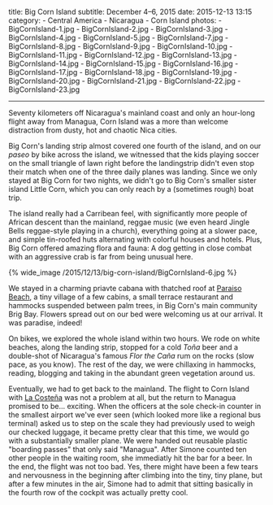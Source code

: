 title: Big Corn Island
subtitle: December 4–6, 2015
date: 2015-12-13 13:15
category:
	- Central America
	- Nicaragua
	- Corn Island
photos:
	- BigCornIsland-1.jpg
	- BigCornIsland-2.jpg
	- BigCornIsland-3.jpg
	- BigCornIsland-4.jpg
	- BigCornIsland-5.jpg
	- BigCornIsland-7.jpg
	- BigCornIsland-8.jpg
	- BigCornIsland-9.jpg
	- BigCornIsland-10.jpg
	- BigCornIsland-11.jpg
	- BigCornIsland-12.jpg
	- BigCornIsland-13.jpg
	- BigCornIsland-14.jpg
	- BigCornIsland-15.jpg
	- BigCornIsland-16.jpg
	- BigCornIsland-17.jpg
	- BigCornIsland-18.jpg
	- BigCornIsland-19.jpg
	- BigCornIsland-20.jpg
	- BigCornIsland-21.jpg
	- BigCornIsland-22.jpg
	- BigCornIsland-23.jpg

---

Seventy kilometers off Nicaragua's mainland coast and only an hour-long flight away from Managua, Corn Island was a more than welcome distraction from dusty, hot and chaotic Nica cities.

Big Corn's landing strip almost covered one fourth of the island, and on our *paseo* by bike across the island, we witnessed that the kids playing soccer on the small triangle of lawn right before the landingstrip didn't even stop their match when one of the three daily planes was landing. Since we only stayed at Big Corn for two nights, we didn't go to Big Corn's smaller sister island Little Corn, which you can only reach by a (sometimes rough) boat trip.  

The island really had a Carribean feel, with significantly more people of African descent than the mainland, reggae music (we even heard Jingle Bells reggae-style playing in a church), everything going at a slower pace, and simple tin-roofed huts alternating with colorful houses and hotels. Plus, Big Corn offered amazing flora and fauna: A dog getting in close combat with an aggressive crab is far from being unusual here.

{% wide_image /2015/12/13/big-corn-island/BigCornIsland-6.jpg %}

We stayed in a charming priavte cabana with thatched roof at [Paraiso Beach](http://www.paraisoclub.com/), a tiny village of a few cabins, a small terrace restaurant and hammocks suspended between palm trees, in Big Corn's main community Brig Bay. Flowers spread out on our bed were welcoming us at our arrival. It was paradise, indeed!

On bikes, we explored the whole island within two hours. We rode on white beaches, along the landing strip, stopped for a cold *Toña* beer and a double-shot of Nicaragua's famous *Flor the Caña* rum on the rocks (slow pace, as you know). The rest of the day, we were chillaxing in hammocks, reading, blogging and taking in the abundant green vegetation around us.

Eventually, we had to get back to the mainland. The flight to Corn Island with [La Costeña](http://www.lacostena.com.ni) was not a problem at all, but the return to Managua promised to be... exciting. When the officers at the sole check-in counter in the smallest airport we've ever seen (which looked more like a regional bus terminal) asked us to step on the scale they had previously used to weigh our checked luggage, it became pretty clear that this time, we would go with a substantially smaller plane. We were handed out reusable plastic "boarding passes" that only said "Managua". After Simone counted ten other people in the waiting room, she immediatly hit the bar for a beer. In the end, the flight was not too bad. Yes, there might have been a few tears and nervousness in the beginning after climbing into the tiny, tiny plane, but after a few minutes in the air, Simone had to admit that sitting basically in the fourth row of the cockpit was actually pretty cool.